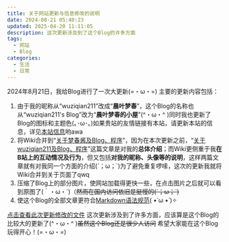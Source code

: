 ```yaml
---
title: 关于网站更新与信息修改的说明
date: 2024-08-21 05:40:23
updated: 2025-04-20 11:11:05
description: 这次更新涉及到了这个Blog的许多方面
tags:
  - 网站
  - Blog
categories:
  - 生活
  - 日常
---
```


2024年8月21日，我给Blog进行了一次大更新(=・ω・=)
主要的更新内容包括：

1. 由于我的昵称从“wuziqian211”改成“**晨叶梦春**”，这个Blog的名称也从“wuziqian211's Blog”改为“**晨叶梦春的小屋**”(^・ω・^ )同时我也更新了Blog的图标和主题色(｡･ω･｡)如果贵站的友情链接有本站，请更新本站的信息，详见[本站信息](/friends/#加入本站到贵站友情链接——本站信息)哟awa
2. 将Wiki合并到“[关于梦春酱及Blog、程序](/about/)”，因为在本次更新之前，“[关于wuziqian211及Blog、程序](/about/)”这篇文章是对我的**总体介绍**；而Wiki更侧重于我**在B站上的互动情况及行为**，但又包括**对我的昵称、头像等的说明**，这样两篇文章就有对我同一个方面的介绍(´；ω；\`)为了避免重复啰嗦，这次的更新我就将Wiki合并到关于页面了qwq
3. 压缩了Blog上的部分图片，使网站加载得更快一些，在点击图片之后就可以看到原图了(｀・ω・´)（~~然而在国内访问依旧是挺慢的(´；ω；\`)~~
4. 使这个Blog的全部文章更符合[Markdown语法规范](https://spec.commonmark.org/current/)( •̀ ω •́ )✧

[点击查看此次更新修改的文件](https://github.com/wuziqian211/website-src/commit/aef09f2366440ee224c882ee3d8b6ebf0f76ac55)
这次更新涉及到了许多方面，应该算是这个Blog的比较大的更新了(^・ω・^ )~~虽然这个Blog还是很少人访问~~
希望大家能在这个Blog玩得开心！(=・ω・=)
